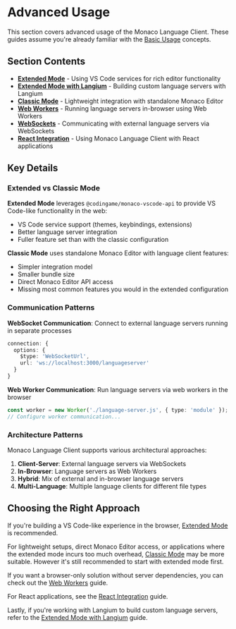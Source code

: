 # Advanced Usage

This section covers advanced usage of the Monaco Language Client. These guides assume you're already familiar with the [Basic Usage](../basic-usage/index.md) concepts.

## Section Contents

- **[Extended Mode](extended-mode.md)** - Using VS Code services for rich editor functionality
- **[Extended Mode with Langium](extended-mode-with-langium.md)** - Building custom language servers with Langium
- **[Classic Mode](classic-mode.md)** - Lightweight integration with standalone Monaco Editor
- **[Web Workers](web-workers.md)** - Running language servers in-browser using Web Workers
- **[WebSockets](websockets.md)** - Communicating with external language servers via WebSockets
- **[React Integration](react-integration.md)** - Using Monaco Language Client with React applications

## Key Details

### Extended vs Classic Mode

**Extended Mode** leverages `@codingame/monaco-vscode-api` to provide VS Code-like functionality in the web:
- VS Code service support (themes, keybindings, extensions)
- Better language server integration
- Fuller feature set than with the classic configuration

**Classic Mode** uses standalone Monaco Editor with language client features:
- Simpler integration model
- Smaller bundle size
- Direct Monaco Editor API access
- Missing most common features you would in the extended configuration

### Communication Patterns

**WebSocket Communication**: Connect to external language servers running in separate processes
```typescript
connection: {
  options: {
    $type: 'WebSocketUrl',
    url: 'ws://localhost:3000/languageserver'
  }
}
```

**Web Worker Communication**: Run language servers via web workers in the browser
```typescript
const worker = new Worker('./language-server.js', { type: 'module' });
// Configure worker communication...
```

### Architecture Patterns

Monaco Language Client supports various architectural approaches:

1. **Client-Server**: External language servers via WebSockets
2. **In-Browser**: Language servers as Web Workers
3. **Hybrid**: Mix of external and in-browser language servers
4. **Multi-Language**: Multiple language clients for different file types

## Choosing the Right Approach

If you're building a VS Code-like experience in the browser, [Extended Mode](extended-mode.md) is recommended.

For lightweight setups, direct Monaco Editor access, or applications where the extended mode incurs too much overhead, [Classic Mode](classic-mode.md) may be more suitable. However it's still recommended to start with extended mode first.

If you want a browser-only solution without server dependencies, you can check out the [Web Workers](web-workers.md) guide.

For React applications, see the [React Integration](react-integration.md) guide.

Lastly, if you're working with Langium to build custom language servers, refer to the [Extended Mode with Langium](extended-mode-with-langium.md) guide.
